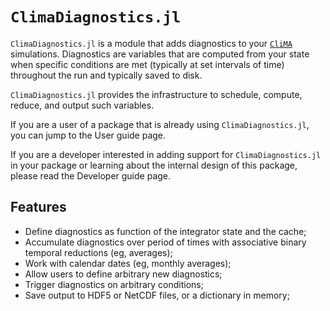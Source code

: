 # `ClimaDiagnostics.jl`

`ClimaDiagnostics.jl` is a module that adds diagnostics to your
[`CliMA`](https://github.com/CliMA) simulations. Diagnostics are variables that
are computed from your state when specific conditions are met (typically at set
intervals of time) throughout the run and typically saved to disk.

`ClimaDiagnostics.jl` provides the infrastructure to schedule, compute, reduce,
and output such variables.

If you are a user of a package that is already using `ClimaDiagnostics.jl`, you
can jump to the User guide page.

If you are a developer interested in adding support for `ClimaDiagnostics.jl` in
your package or learning about the internal design of this package, please read
the Developer guide page.

## Features

- Define diagnostics as function of the integrator state and the cache;
- Accumulate diagnostics over period of times with associative binary temporal
  reductions (eg, averages);
- Work with calendar dates (eg, monthly averages);
- Allow users to define arbitrary new diagnostics;
- Trigger diagnostics on arbitrary conditions;
- Save output to HDF5 or NetCDF files, or a dictionary in memory;


